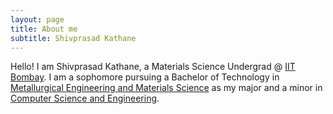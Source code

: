 ```yaml
---
layout: page
title: About me
subtitle: Shivprasad Kathane
---
```


Hello! I am Shivprasad Kathane, a Materials Science Undergrad @ [IIT Bombay](http://www.iitb.ac.in). I am a sophomore pursuing a Bachelor of Technology in [Metallurgical Engineering and Materials Science](http://www.iitb.ac.in/mems/en) as my major and a minor in [Computer Science and Engineering](http://www.cse.iitb.ac.in).
